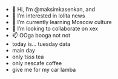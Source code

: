- 👋 Hi, I’m @maksimkasenkan, and
- 👀 I’m interested in lolita news
- 🌱 I’m currently learning Moscow culture
- 💞️ I’m looking to collaborate on xex
- 📫 OOga booga not not
- today is... tuesday data
- main day
- only tsss tea
- only nescafe coffee
- give me for my car lamba
